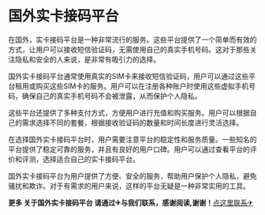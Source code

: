 # 国外实卡接码平台

在国外，实卡接码平台是一种非常流行的服务。这些平台提供了一个简单而有效的方式，让用户可以接收短信验证码，无需使用自己的真实手机号码。这对于那些关注隐私和安全的人来说，是非常有吸引力的选择。

国外实卡接码平台通常使用真实的SIM卡来接收短信验证码，用户可以通过这些平台租用或购买这些SIM卡的服务。用户可以在注册各种账户时使用这些虚拟手机号码，确保自己的真实手机号码不会被泄露，从而保护个人隐私。

这些平台还提供了多种支付方式，方便用户进行充值和购买服务。用户可以根据自己的需求选择不同的套餐，根据接收验证码的数量和时间长度进行灵活选择。

在选择国外实卡接码平台时，用户需要注意平台的稳定性和服务质量。一些知名的平台提供了稳定可靠的服务，并且有良好的用户口碑。用户可以通过查看平台的评价和评测，选择适合自己的实卡接码平台。

国外实卡接码平台为用户提供了方便、安全的服务，帮助用户保护个人隐私，避免骚扰和欺诈。对于有需求的用户来说，这样的平台无疑是一种非常实用的工具。

**更多 关于国外实卡接码平台 请通过✈与我们联系，感谢阅读,谢谢！**[点这里联系✈](https://jiema.k02.cc)